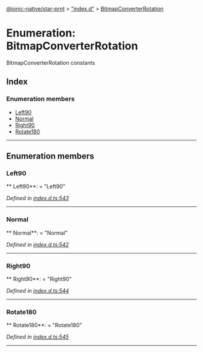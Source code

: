 [@ionic-native/star-prnt](../README.md) > ["index.d"](../modules/_index_d_.md) > [BitmapConverterRotation](../enums/_index_d_.bitmapconverterrotation.md)

# Enumeration: BitmapConverterRotation

BitmapConverterRotation constants

## Index

### Enumeration members

* [Left90](_index_d_.bitmapconverterrotation.md#left90)
* [Normal](_index_d_.bitmapconverterrotation.md#normal)
* [Right90](_index_d_.bitmapconverterrotation.md#right90)
* [Rotate180](_index_d_.bitmapconverterrotation.md#rotate180)

---

## Enumeration members

<a id="left90"></a>

###  Left90

** Left90**:    = "Left90"

*Defined in [index.d.ts:543](https://github.com/infoxicator/StarprnDemoIonicV2/blob/985c5ea/star-prnt/index.d.ts#L543)*

___

<a id="normal"></a>

###  Normal

** Normal**:    = "Normal"

*Defined in [index.d.ts:542](https://github.com/infoxicator/StarprnDemoIonicV2/blob/985c5ea/star-prnt/index.d.ts#L542)*

___

<a id="right90"></a>

###  Right90

** Right90**:    = "Right90"

*Defined in [index.d.ts:544](https://github.com/infoxicator/StarprnDemoIonicV2/blob/985c5ea/star-prnt/index.d.ts#L544)*

___

<a id="rotate180"></a>

###  Rotate180

** Rotate180**:    = "Rotate180"

*Defined in [index.d.ts:545](https://github.com/infoxicator/StarprnDemoIonicV2/blob/985c5ea/star-prnt/index.d.ts#L545)*

___

